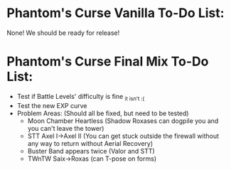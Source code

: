# Phantom's Curse Vanilla To-Do List:

None! We should be ready for release!

# Phantom's Curse Final Mix To-Do List:

- Test if Battle Levels' difficulty is fine <sub>it isn't :(</sub>
- Test the new EXP curve
- Problem Areas: (Should all be fixed, but need to be tested)
  - Moon Chamber Heartless (Shadow Roxases can dogpile you and you can't leave the tower)
  - STT Axel I->Axel II (You can get stuck outside the firewall without any way to return without Aerial Recovery)
  - Buster Band appears twice (Valor and STT)
  - TWnTW Saix->Roxas (can T-pose on forms)

